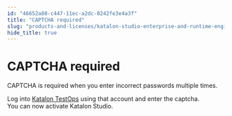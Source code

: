 ```yaml
---
id: "46652a80-c447-11ec-a2dc-0242fe3e4a3f"
title: "CAPTCHA required"
slug: "products-and-licenses/katalon-studio-enterprise-and-runtime-engine-licenses/troubleshoot/troubleshooting-activation-problem/captcha-required"
hide_title: true
---
```


# <a id="troubleshooting-7091" class="anchor_top_offset"/><a id="ariaid-title1" class="anchor_top_offset"/>CAPTCHA required

<p xmlns="http://www.w3.org/1999/xhtml" className="shortdesc"> </p> 
<section xmlns="http://www.w3.org/1999/xhtml" className="section condition"> </section> 
<div xmlns="http://www.w3.org/1999/xhtml" className="bodydiv troubleSolution"><section className="section cause"><p className="p">CAPTCHA is required when you enter incorrect passwords multiple times.</p></section><section className="section remedy"><div className="li step p"><span className="ph cmd">Log into <a className="xref j-external-link" href="https://testops.katalon.io/" target="_blank">Katalon TestOps</a> using that account and enter the captcha.</span><div className="itemgroup stepresult">You can now activate Katalon Studio.</div></div></section></div>
